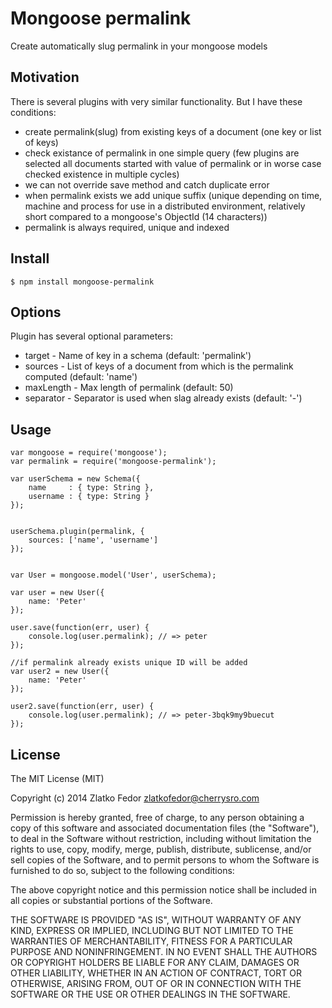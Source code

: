 Mongoose permalink
==================

Create automatically slug permalink in your mongoose models

## Motivation

There is several plugins with very similar functionality. But I have these conditions:
 * create permalink(slug) from existing keys of a document (one key or list of keys)
 * check existance of permalink in one simple query (few plugins are selected all documents started with value of permalink or in worse case checked existence in multiple cycles)
 * we can not override save method and catch duplicate error
 * when permalink exists we add unique suffix (unique depending on time, machine and process for use in a distributed environment, relatively short compared to a mongoose's ObjectId (14 characters))
 * permalink is always required, unique and indexed

## Install

	$ npm install mongoose-permalink

## Options

Plugin has several optional parameters:
 * target - Name of key in a schema (default: 'permalink')
 * sources - List of keys of a document from which is the permalink computed (default: 'name')
 * maxLength - Max length of permalink (default: 50)
 * separator - Separator is used when slag already exists (default: '-')

## Usage

	var mongoose = require('mongoose');
	var permalink = require('mongoose-permalink');

	var userSchema = new Schema({
		name     : { type: String },
		username : { type: String }
	});


	userSchema.plugin(permalink, {
		sources: ['name', 'username']
	});


	var User = mongoose.model('User', userSchema);

	var user = new User({
		name: 'Peter'
	});

	user.save(function(err, user) {
		console.log(user.permalink); // => peter
	});

	//if permalink already exists unique ID will be added
	var user2 = new User({
		name: 'Peter'
	});

	user2.save(function(err, user) {
		console.log(user.permalink); // => peter-3bqk9my9buecut
	});


## License

The MIT License (MIT)

Copyright (c) 2014 Zlatko Fedor zlatkofedor@cherrysro.com

Permission is hereby granted, free of charge, to any person obtaining a copy
of this software and associated documentation files (the "Software"), to deal
in the Software without restriction, including without limitation the rights
to use, copy, modify, merge, publish, distribute, sublicense, and/or sell
copies of the Software, and to permit persons to whom the Software is
furnished to do so, subject to the following conditions:

The above copyright notice and this permission notice shall be included in
all copies or substantial portions of the Software.

THE SOFTWARE IS PROVIDED "AS IS", WITHOUT WARRANTY OF ANY KIND, EXPRESS OR
IMPLIED, INCLUDING BUT NOT LIMITED TO THE WARRANTIES OF MERCHANTABILITY,
FITNESS FOR A PARTICULAR PURPOSE AND NONINFRINGEMENT. IN NO EVENT SHALL THE
AUTHORS OR COPYRIGHT HOLDERS BE LIABLE FOR ANY CLAIM, DAMAGES OR OTHER
LIABILITY, WHETHER IN AN ACTION OF CONTRACT, TORT OR OTHERWISE, ARISING FROM,
OUT OF OR IN CONNECTION WITH THE SOFTWARE OR THE USE OR OTHER DEALINGS IN
THE SOFTWARE.
